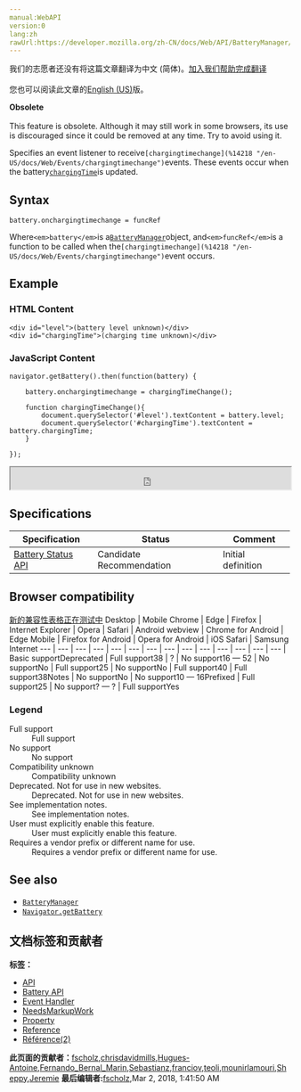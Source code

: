 ```yaml
---
manual:WebAPI
version:0
lang:zh
rawUrl:https://developer.mozilla.org/zh-CN/docs/Web/API/BatteryManager/onchargingtimechange
---
```




<bdi>我们的志愿者还没有将这篇文章翻译为<bdi>中文 (简体)</bdi>。[加入我们帮助完成翻译](%23181 "")<br></br>您也可以阅读此文章的[English (US)](%14217 "")版。</bdi>






**Obsolete**<br></br>This feature is obsolete. Although it may still work in some browsers, its use is discouraged since it could be removed at any time. Try to avoid using it.





Specifies an event listener to receive`[chargingtimechange](%14218 "/en-US/docs/Web/Events/chargingtimechange")`events. These events occur when the battery[`chargingTime`](%14212 "Indicates the amount of time, in seconds, that remain until the battery is fully charged.")is updated.


## Syntax<a name="Syntax"></a>

```
battery.onchargingtimechange = funcRef
```


Where`<em>battery</em>`is a[`BatteryManager`](%14210 "The BatteryManager interface provides ways to get information about the system's battery charge level.")object, and`<em>funcRef</em>`is a function to be called when the`[chargingtimechange](%14218 "/en-US/docs/Web/Events/chargingtimechange")`event occurs.


## Example<a name="Example"></a>

### HTML Content<a name="HTML_Content"></a>

```
<div id="level">(battery level unknown)</div>
<div id="chargingTime">(charging time unknown)</div>
```

### JavaScript Content<a name="JavaScript_Content"></a>

```
navigator.getBattery().then(function(battery) {

    battery.onchargingtimechange = chargingTimeChange();

    function chargingTimeChange(){
        document.querySelector('#level').textContent = battery.level;
        document.querySelector('#chargingTime').textContent = battery.chargingTime;
    }

}); 

```


<iframe src='https://mdn.mozillademos.org/en-US/docs/Web/API/BatteryManager/onchargingtimechange$samples/Example?revision=1363432' width='100%' height='40'></iframe>



## Specifications<a name="Specifications"></a>
Specification | Status | Comment 
 ---  |  ---  |  ---  | 
[Battery Status API](%4096 "The 'Battery Status API' specification") | Candidate Recommendation | Initial definition 


## Browser compatibility<a name="Browser_compatibility"></a>
[新的兼容性表格正在测试中<i></i>](%3360 "")
<abbr>Desktop<i></i></abbr> | <abbr>Mobile<i></i></abbr> 
<abbr>Chrome<i></i></abbr> | <abbr>Edge<i></i></abbr> | <abbr>Firefox<i></i></abbr> | <abbr>Internet Explorer<i></i></abbr> | <abbr>Opera<i></i></abbr> | <abbr>Safari<i></i></abbr> | <abbr>Android webview<i></i></abbr> | <abbr>Chrome for Android<i></i></abbr> | <abbr>Edge Mobile<i></i></abbr> | <abbr>Firefox for Android<i></i></abbr> | <abbr>Opera for Android<i></i></abbr> | <abbr>iOS Safari<i></i></abbr> | <abbr>Samsung Internet<i></i></abbr> 
 ---  |  ---  |  ---  |  ---  |  ---  |  ---  |  ---  |  ---  |  ---  |  ---  |  ---  |  ---  |  ---  |  ---  | 
Basic support<abbr>Deprecated<i></i></abbr> | <abbr>Full support</abbr>38 | <abbr>?</abbr> | <abbr>No support</abbr>16 — 52 | <abbr>No support</abbr>No | <abbr>Full support</abbr>25 | <abbr>No support</abbr>No | <abbr>Full support</abbr>40 | <abbr>Full support</abbr>38<abbr>Notes<i></i></abbr> | <abbr>No support</abbr>No | <abbr>No support</abbr>10 — 16<abbr>Prefixed<i></i></abbr> | <abbr>Full support</abbr>25 | <abbr>No support</abbr>? — ? | <abbr>Full support</abbr>Yes 


### Legend<a name="Legend"></a>
<dl><dt id=''><abbr>Full support</abbr></dt><dd>Full support</dd><dt id=''><abbr>No support</abbr></dt><dd>No support</dd><dt id=''><abbr>Compatibility unknown</abbr></dt><dd>Compatibility unknown</dd><dt id=''><abbr>Deprecated. Not for use in new websites.<i></i></abbr></dt><dd>Deprecated. Not for use in new websites.</dd><dt id=''><abbr>See implementation notes.<i></i></abbr></dt><dd>See implementation notes.</dd><dt id=''><abbr>User must explicitly enable this feature.<i></i></abbr></dt><dd>User must explicitly enable this feature.</dd><dt id=''><abbr>Requires a vendor prefix or different name for use.<i></i></abbr></dt><dd>Requires a vendor prefix or different name for use.</dd></dl>

## See also<a name="See_also"></a>

* [`BatteryManager`](%14210 "The BatteryManager interface provides ways to get information about the system's battery charge level.")
* [`Navigator.getBattery`](%23171 "The getBattery() method provides information about the system's battery, returns a battery promise, which is resolved in a BatteryManager object providing also some new events you can handle to monitor the battery status.. This implements the Battery Status API; see that documentation for additional details, a guide to using the API, and sample code.")



## 文档标签和贡献者
**标签：**
* [API](%50 "")
* [Battery API](%23172 "")
* [Event Handler](%22621 "")
* [NeedsMarkupWork](%6810 "")
* [Property](%14490 "")
* [Reference](%3381 "")
* [Référence(2)](%3892 "")

**此页面的贡献者：**[fscholz](%60 ""),[chrisdavidmills](%3495 ""),[Hugues-Antoine](%23173 ""),[Fernando_Bernal_Marin](%23174 ""),[Sebastianz](%4468 ""),[franciov](%23175 ""),[teoli](%160 ""),[mounirlamouri](%23180 ""),[Sheppy](%405 ""),[Jeremie](%4470 "")
**最后编辑者:**[fscholz](%60 ""),<time>Mar 2, 2018, 1:41:50 AM</time>


